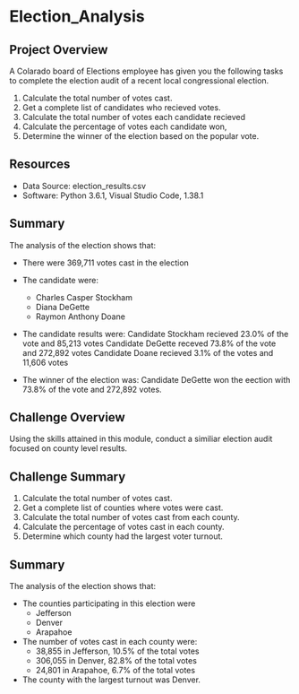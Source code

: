# Election_Analysis
## Project Overview 
A Colarado board of Elections employee has given you the following tasks to complete the election audit of a recent local congressional election. 
1. Calculate the total number of votes cast.
2. Get a complete list of candidates who recieved votes. 
3. Calculate the total number of votes each candidate recieved 
4. Calculate the percentage of votes each candidate won, 
5. Determine the winner of the election based on the popular vote. 

## Resources
* Data Source: election_results.csv
* Software: Python 3.6.1, Visual Studio Code, 1.38.1

## Summary 
The analysis of the election shows that:
* There were 369,711 votes cast in the election
* The candidate were:
  * Charles Casper Stockham
  * Diana DeGette  
  * Raymon Anthony Doane 
* The candidate results were:
  Candidate Stockham recieved 23.0% of the vote and 85,213 votes
  Candidate DeGette receved 73.8% of the vote and 272,892 votes
  Candidate Doane recieved 3.1% of the votes and 11,606 votes 

* The winner of the election was: 
  Candidate DeGette won the eection with 73.8% of the vote and 272,892 votes. 

## Challenge Overview 
Using the skills attained in this module, conduct a similiar election audit focused on county level results. 
## Challenge Summary 
1. Calculate the total number of votes cast.
2. Get a complete list of counties where votes were cast. 
3. Calculate the total number of votes cast from each county. 
4. Calculate the percentage of votes cast in each county.
5. Determine which county had the largest voter turnout. 

## Summary 
The analysis of the election shows that:
* The counties participating in this election were 
  * Jefferson
  * Denver
  * Arapahoe 
* The number of votes cast in each county were:
  * 38,855 in Jefferson, 10.5% of the total votes 
  * 306,055 in Denver, 82.8% of the total votes 
  * 24,801 in Arapahoe, 6.7% of the total votes 
* The county with the largest turnout was Denver.  
